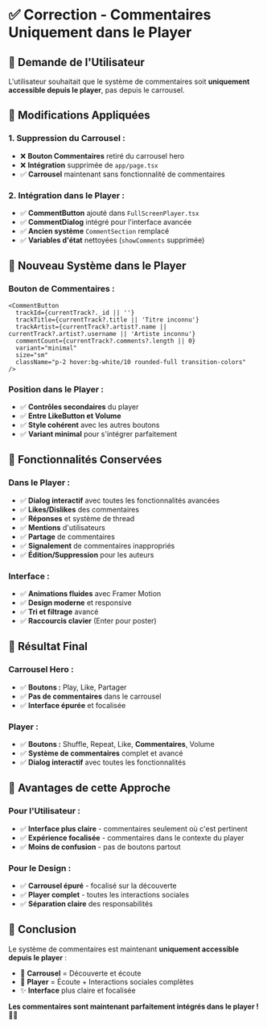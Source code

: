 # ✅ Correction - Commentaires Uniquement dans le Player

## 🎯 **Demande de l'Utilisateur**

L'utilisateur souhaitait que le système de commentaires soit **uniquement accessible depuis le player**, pas depuis le carrousel.

## 🔧 **Modifications Appliquées**

### **1. Suppression du Carrousel :**
- ❌ **Bouton Commentaires** retiré du carrousel hero
- ❌ **Intégration** supprimée de `app/page.tsx`
- ✅ **Carrousel** maintenant sans fonctionnalité de commentaires

### **2. Intégration dans le Player :**
- ✅ **CommentButton** ajouté dans `FullScreenPlayer.tsx`
- ✅ **CommentDialog** intégré pour l'interface avancée
- ✅ **Ancien système** `CommentSection` remplacé
- ✅ **Variables d'état** nettoyées (`showComments` supprimée)

## 🎨 **Nouveau Système dans le Player**

### **Bouton de Commentaires :**
```tsx
<CommentButton
  trackId={currentTrack?._id || ''}
  trackTitle={currentTrack?.title || 'Titre inconnu'}
  trackArtist={currentTrack?.artist?.name || currentTrack?.artist?.username || 'Artiste inconnu'}
  commentCount={currentTrack?.comments?.length || 0}
  variant="minimal"
  size="sm"
  className="p-2 hover:bg-white/10 rounded-full transition-colors"
/>
```

### **Position dans le Player :**
- ✅ **Contrôles secondaires** du player
- ✅ **Entre LikeButton et Volume**
- ✅ **Style cohérent** avec les autres boutons
- ✅ **Variant minimal** pour s'intégrer parfaitement

## 🚀 **Fonctionnalités Conservées**

### **Dans le Player :**
- ✅ **Dialog interactif** avec toutes les fonctionnalités avancées
- ✅ **Likes/Dislikes** des commentaires
- ✅ **Réponses** et système de thread
- ✅ **Mentions** d'utilisateurs
- ✅ **Partage** de commentaires
- ✅ **Signalement** de commentaires inappropriés
- ✅ **Édition/Suppression** pour les auteurs

### **Interface :**
- ✅ **Animations fluides** avec Framer Motion
- ✅ **Design moderne** et responsive
- ✅ **Tri et filtrage** avancé
- ✅ **Raccourcis clavier** (Enter pour poster)

## 🎯 **Résultat Final**

### **Carrousel Hero :**
- ✅ **Boutons :** Play, Like, Partager
- ✅ **Pas de commentaires** dans le carrousel
- ✅ **Interface épurée** et focalisée

### **Player :**
- ✅ **Boutons :** Shuffle, Repeat, Like, **Commentaires**, Volume
- ✅ **Système de commentaires** complet et avancé
- ✅ **Dialog interactif** avec toutes les fonctionnalités

## 🎉 **Avantages de cette Approche**

### **Pour l'Utilisateur :**
- ✅ **Interface plus claire** - commentaires seulement où c'est pertinent
- ✅ **Expérience focalisée** - commentaires dans le contexte du player
- ✅ **Moins de confusion** - pas de boutons partout

### **Pour le Design :**
- ✅ **Carrousel épuré** - focalisé sur la découverte
- ✅ **Player complet** - toutes les interactions sociales
- ✅ **Séparation claire** des responsabilités

## 🎯 **Conclusion**

Le système de commentaires est maintenant **uniquement accessible depuis le player** :

- 🎵 **Carrousel** = Découverte et écoute
- 💬 **Player** = Écoute + Interactions sociales complètes
- ✨ **Interface** plus claire et focalisée

**Les commentaires sont maintenant parfaitement intégrés dans le player !** 🎵💬 